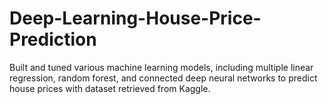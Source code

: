 # Deep-Learning-House-Price-Prediction
Built and tuned various machine learning models, including multiple linear regression, random forest, and connected deep neural networks to predict house prices with dataset retrieved from Kaggle.
